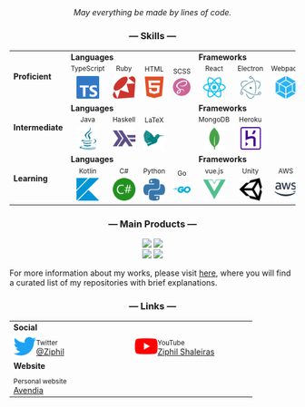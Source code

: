 <div align="center">
  <i>May everything be made by lines of code.</i>
</div>


<div align="center">
  <h3>— Skills —</h3>
</div>
<table align="center">
  <tr>
    <td rowspan="2"><b>Proficient</b></td>
    <td colspan="4"><b>Languages</b></td><td colspan="3"><b>Frameworks</b></td>
  </tr>
  <tr>
    <td width="80" align="center"><sup>TypeScript</sup><br><img width="40" src="icon/typescript.svg"></td>
    <td width="80" align="center"><sup>Ruby</sup><br><img width="40" src="icon/ruby.svg"></td>
    <td width="80" align="center"><sup>HTML</sup><br><img width="40" src="icon/html.svg"></td>
    <td width="80" align="center"><sup>SCSS</sup><br><img width="40" src="icon/sass.svg"></td>
    <td width="80" align="center"><sup>React</sup><br><img width="40" src="icon/react.svg"></td>
    <td width="80" align="center"><sup>Electron</sup><br><img width="40" src="icon/electron.svg"></td>
    <td width="80" align="center"><sup>Webpack</sup><br><img width="40" src="icon/webpack.svg"></td>
  </tr>
  <tr>
    <td rowspan="2"><b>Intermediate</b></td>
    <td colspan="4"><b>Languages</b></td><td colspan="3"><b>Frameworks</b></td>
  </tr>
  <tr>
    <td width="80" align="center"><sup>Java</sup><br><img width="40" src="icon/java.svg"></td>
    <td width="80" align="center"><sup>Haskell</sup><br><img width="40" src="icon/haskell.svg"></td>
    <td width="80" align="center"><sup>LaTeX</sup><br><img width="40" src="icon/latex.svg"></td>
    <td colspan="1"></td>
    <td width="80" align="center"><sup>MongoDB</sup><br><img width="40" src="icon/mongodb.svg"></td>
    <td width="80" align="center"><sup>Heroku</sup><br><img width="40" src="icon/heroku.svg"></td>
    <td colspan="1"></td>
  </tr>
  <tr>
    <td rowspan="2"><b>Learning</b></td>
    <td colspan="4"><b>Languages</b></td><td colspan="3"><b>Frameworks</b></td>
  </tr>
  <tr>
    <td width="80" align="center"><sup>Kotlin</sup><br><img width="40" src="icon/kotlin.svg"></td>
    <td width="80" align="center"><sup>C#</sup><br><img width="40" src="icon/csharp.svg"></td>
    <td width="80" align="center"><sup>Python</sup><br><img width="40" src="icon/python.svg"></td>
    <td width="80" align="center"><sup>Go</sup><br><img width="40" src="icon/go.svg"></td>
    <td width="80" align="center"><sup>vue.js</sup><br><img width="40" src="icon/vue.svg"></td>
    <td width="80" align="center"><sup>Unity</sup><br><img width="40" src="icon/unity.svg"></td>
    <td width="80" align="center"><sup>AWS</sup><br><img width="40" src="icon/amazonaws.svg"></td>
  </tr>
</table>

<div align="center">
  <h3>— Main Products —</h3>
</div>
<div align="center">
<a href="https://github.com/Ziphil/ZpdicOnlineNova"><img src="https://github-readme-stats.vercel.app/api/pin/?username=Ziphil&repo=ZpdicOnlineNova" width="350"></a>
<a href="https://github.com/Ziphil/ConlangPortal"><img src="https://github-readme-stats.vercel.app/api/pin/?username=Ziphil&repo=ConlangPortal" width="350"></a><br>
<a href="https://github.com/Ziphil/TypescriptZatlin"><img src="https://github-readme-stats.vercel.app/api/pin/?username=Ziphil&repo=TypescriptZatlin" width="350"></a>
<a href="https://github.com/Ziphil/ZenmlZotica"><img src="https://github-readme-stats.vercel.app/api/pin/?username=Ziphil&repo=ZenmlZotica" width="350"></a>
</div>

For more information about my works, please visit [here](https://github.com/Ziphil/Repositories), where you will find a curated list of my repositories with brief explanations.

<div align="center">
  <h3>— Links —</h3>
</div>
<table align="center">
  <tr><td colspan="2"><b>Social</b></td></tr>
  <tr>
    <td width="200">
      <img src="icon/twitter.svg" width="40" align="left">
      <sub>Twitter</sub><br><a href="https://twitter.com/Ziphil">@Ziphil</a>
    </td>
    <td width="200">
      <img src="icon/youtube.svg" width="40" align="left">
      <sub>YouTube</sub><br><a href="https://www.youtube.com/channel/UCF2sTP1NGBVFr79aJiKprsg">Ziphil Shaleiras</a>
    </td>
  </tr>
  <tr><td colspan="2"><b>Website</b></td></tr>
  <tr>
    <td width="200">
      <sub>Personal website</sub><br><a href="http://ziphil.com">Avendia</a>
    </td>
    <td width="200"></td>
  </tr>
</table>
